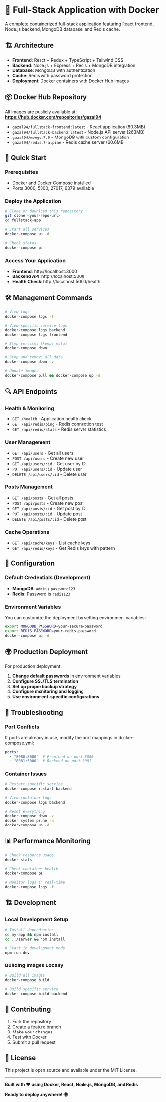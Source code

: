 # 🚀 Full-Stack Application with Docker

A complete containerized full-stack application featuring React frontend, Node.js backend, MongoDB database, and Redis cache.

## 🏗️ Architecture

- **Frontend**: React + Redux + TypeScript + Tailwind CSS
- **Backend**: Node.js + Express + Redis + MongoDB integration  
- **Database**: MongoDB with authentication
- **Cache**: Redis with password protection
- **Deployment**: Docker containers with Docker Hub images

## 📦 Docker Hub Repository

All images are publicly available at: **https://hub.docker.com/repositories/gazal94**

- `gazal94/fullstack-frontend:latest` - React application (80.3MB)
- `gazal94/fullstack-backend:latest` - Node.js API server (263MB)
- `gazal94/mongo:7.0` - MongoDB with custom configuration
- `gazal94/redis:7-alpine` - Redis cache server (60.6MB)

## 🚀 Quick Start

### Prerequisites
- Docker and Docker Compose installed
- Ports 3000, 5000, 27017, 6379 available

### Deploy the Application

```bash
# Clone or download this repository
git clone <your-repo-url>
cd fullstack-app

# Start all services
docker-compose up -d

# Check status
docker-compose ps
```

### Access Your Application

- **Frontend**: http://localhost:3000
- **Backend API**: http://localhost:5000
- **Health Check**: http://localhost:5000/health

## 🛠️ Management Commands

```bash
# View logs
docker-compose logs -f

# View specific service logs  
docker-compose logs backend
docker-compose logs frontend

# Stop services (keeps data)
docker-compose down

# Stop and remove all data
docker-compose down -v

# Update images
docker-compose pull && docker-compose up -d
```

## 🔍 API Endpoints

### Health & Monitoring
- `GET /health` - Application health check
- `GET /api/redis/ping` - Redis connection test
- `GET /api/redis/stats` - Redis server statistics

### User Management  
- `GET /api/users` - Get all users
- `POST /api/users` - Create new user
- `GET /api/users/:id` - Get user by ID
- `PUT /api/users/:id` - Update user
- `DELETE /api/users/:id` - Delete user

### Posts Management
- `GET /api/posts` - Get all posts  
- `POST /api/posts` - Create new post
- `GET /api/posts/:id` - Get post by ID
- `PUT /api/posts/:id` - Update post
- `DELETE /api/posts/:id` - Delete post

### Cache Operations
- `GET /api/cache/keys` - List cache keys
- `GET /api/redis/keys` - Get Redis keys with pattern

## 🔐 Configuration

### Default Credentials (Development)
- **MongoDB**: `admin` / `password123`
- **Redis**: Password is `redis123`

### Environment Variables
You can customize the deployment by setting environment variables:

```bash
export MONGODB_PASSWORD=your-secure-password
export REDIS_PASSWORD=your-redis-password
docker-compose up -d
```

## 🌍 Production Deployment

For production deployment:

1. **Change default passwords** in environment variables
2. **Configure SSL/TLS termination** 
3. **Set up proper backup strategy**
4. **Configure monitoring and logging**
5. **Use environment-specific configurations**

## 🚨 Troubleshooting

### Port Conflicts
If ports are already in use, modify the port mappings in docker-compose.yml:
```yaml
ports:
  - "8080:3000"  # Frontend on port 8080
  - "8081:5000"  # Backend on port 8081
```

### Container Issues
```bash
# Restart specific service
docker-compose restart backend

# View container logs
docker-compose logs backend

# Reset everything
docker-compose down -v
docker system prune -a
docker-compose up -d
```

## 📊 Performance Monitoring

```bash
# Check resource usage
docker stats

# Check container health
docker-compose ps

# Monitor logs in real-time
docker-compose logs -f
```

## 🏗️ Development

### Local Development Setup
```bash
# Install dependencies
cd my-app && npm install
cd ../server && npm install

# Start in development mode
npm run dev
```

### Building Images Locally
```bash
# Build all images
docker-compose build

# Build specific service
docker-compose build backend
```

## 🤝 Contributing

1. Fork the repository
2. Create a feature branch
3. Make your changes
4. Test with Docker
5. Submit a pull request

## 📄 License

This project is open source and available under the MIT License.

---

**Built with ❤️ using Docker, React, Node.js, MongoDB, and Redis**

**Ready to deploy anywhere! 🌍**